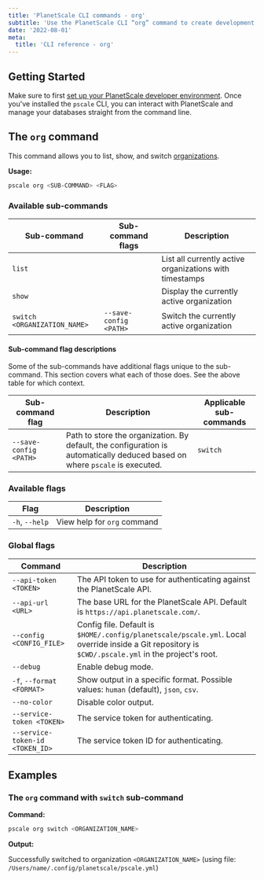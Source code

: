 ```yaml
---
title: 'PlanetScale CLI commands - org'
subtitle: 'Use the PlanetScale CLI “org” command to create development branches, open deploy requests, and make non-blocking schema changes from your terminal.'
date: '2022-08-01'
meta:
  title: 'CLI reference - org'
---
```


## Getting Started

Make sure to first [set up your PlanetScale developer environment](/docs/concepts/planetscale-environment-setup). Once you've installed the `pscale` CLI, you can interact with PlanetScale and manage your databases straight from the command line.

## The `org` command

This command allows you to list, show, and switch [organizations](/docs/concepts/access-control#organization-member).

**Usage:**

```bash
pscale org <SUB-COMMAND> <FLAG>
```

### Available sub-commands

| **Sub-command**              | **Sub-command flags**  | **Description**                                         |
| ---------------------------- | ---------------------- | ------------------------------------------------------- |
| `list`                       |                        | List all currently active organizations with timestamps |
| `show`                       |                        | Display the currently active organization               |
| `switch <ORGANIZATION_NAME>` | `--save-config <PATH>` | Switch the currently active organization                |

#### Sub-command flag descriptions

Some of the sub-commands have additional flags unique to the sub-command. This section covers what each of those does. See the above table for which context.

| **Sub-command flag**   | **Description**                                                                                                             | **Applicable sub-commands** |
| ---------------------- | --------------------------------------------------------------------------------------------------------------------------- | --------------------------- |
| `--save-config <PATH>` | Path to store the organization. By default, the configuration is automatically deduced based on where `pscale` is executed. | `switch`                    |

### Available flags

| **Flag**       | **Description**             |
| -------------- | --------------------------- |
| `-h`, `--help` | View help for `org` command |

### Global flags

| **Command**                     | **Description**                                                                                                                                     |
| ------------------------------- | --------------------------------------------------------------------------------------------------------------------------------------------------- |
| `--api-token <TOKEN>`           | The API token to use for authenticating against the PlanetScale API.                                                                                |
| `--api-url <URL>`               | The base URL for the PlanetScale API. Default is `https://api.planetscale.com/`.                                                                    |
| `--config <CONFIG_FILE>`        | Config file. Default is `$HOME/.config/planetscale/pscale.yml`. Local override inside a Git repository is `$CWD/.pscale.yml` in the project's root. |
| `--debug`                       | Enable debug mode.                                                                                                                                  |
| `-f`, `--format <FORMAT>`       | Show output in a specific format. Possible values: `human` (default), `json`, `csv`.                                                                |
| `--no-color`                    | Disable color output.                                                                                                                               |
| `--service-token <TOKEN>`       | The service token for authenticating.                                                                                                               |
| `--service-token-id <TOKEN_ID>` | The service token ID for authenticating.                                                                                                            |

## Examples

### The `org` command with `switch` sub-command

**Command:**

```bash
pscale org switch <ORGANIZATION_NAME>
```

**Output:**

Successfully switched to organization `<ORGANIZATION_NAME>` (using file: `/Users/name/.config/planetscale/pscale.yml`)
